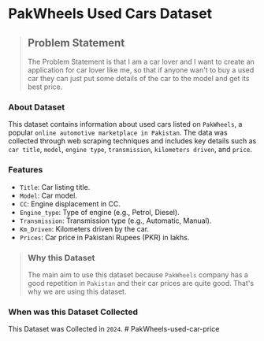 
# **PakWheels Used Cars Dataset**

> ## **Problem Statement**
> The Problem Statement is that I am a car lover and I want to create an application for car lover like me, so that if anyone wan't to buy a used car they can just put some details of the car to the model and get its best price.

### About Dataset

This dataset contains information about used cars listed on `PakWheels`, a popular `online automotive marketplace in Pakistan`. The data was collected through web scraping techniques and includes key details such as `car title`, `model`, `engine type`, `transmission`, `kilometers driven`, and `price`.


### Features

- `Title`: Car listing title.
- `Model`: Car model.
- `CC`: Engine displacement in CC.
- `Engine_type`: Type of engine (e.g., Petrol, Diesel).
- `Transmission`: Transmission type (e.g., Automatic, Manual).
- `Km_Driven`: Kilometers driven by the car.
- `Prices`: Car price in Pakistani Rupees (PKR) in lakhs.

> ### Why this Dataset
> The main aim to use this dataset because `PakWheels` company has a good repetition in `Pakistan` and their car prices are quite good. That's why we are using this dataset.


### When was this Dataset Collected

This Dataset was Collected in `2024`. 
#   P a k W h e e l s - u s e d - c a r - p r i c e  
 
